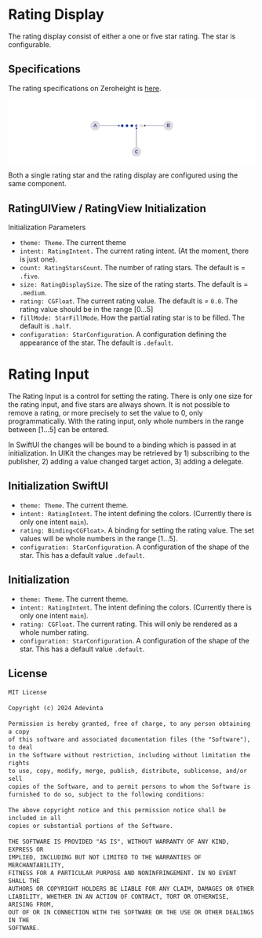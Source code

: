 # Rating Display
The rating display consist of either a one or five star rating. The star is configurable.

## Specifications
The rating specifications on Zeroheight is [here](https://spark.adevinta.com/1186e1705/p/63e136-rating/b/51f5d8).

![Figma anatomy](https://github.com/adevinta/spark-ios-component-rating/blob/main/.github/assets/anatomy.png)

Both a single rating star and the rating display are configured using the same component. 

## RatingUIView / RatingView Initialization
Initialization Parameters
* `theme: Theme`. The current theme
* `intent: RatingIntent.` The current rating intent. (At the moment, there is just one).
* `count: RatingStarsCount`. The number of rating stars. The default is  = `.five`.
* `size: RatingDisplaySize`. The size of the rating starts. The default is  = `.medium`.
* `rating: CGFloat`. The current rating value. The default is = `0.0`. The rating value should be in the range [0...5]
* `fillMode: StarFillMode`. How the partial rating star is to be filled. The default is `.half`.
* `configuration: StarConfiguration`.  A configuration defining the appearance of the star. The default is `.default`.

# Rating Input
The Rating Input is a control for setting the rating. There is only one size for the rating input, and five stars are always shown. It is not possible to remove a rating, or more precisely to set the value to 0, only programmatically. With the rating input, only whole numbers in the range between [1...5] can be entered.

In SwiftUI the changes will be bound to a binding which is passed in at initialization.
In UIKit the changes may be retrieved by 1) subscribing to the publisher, 2) adding a value changed target action, 3) adding a delegate.

## Initialization SwiftUI
* `theme: Theme`. The current theme.
* `intent: RatingIntent`. The intent defining the colors. (Currently there is only one intent `main`).
* `rating: Binding<CGFloat>`. A binding for setting the rating value. The set values will be whole numbers in the range [1...5].
* `configuration: StarConfiguration`. A configuration of the shape of the star. This has a default value `.default`.

## Initialization 
* `theme: Theme`. The current theme.
* `intent: RatingIntent`. The intent defining the colors. (Currently there is only one intent `main`).
* `rating: CGFloat`. The current rating. This will only be rendered as a whole number rating.
* `configuration: StarConfiguration`. A configuration of the shape of the star. This has a default value `.default`.

## License

```
MIT License

Copyright (c) 2024 Adevinta

Permission is hereby granted, free of charge, to any person obtaining a copy
of this software and associated documentation files (the "Software"), to deal
in the Software without restriction, including without limitation the rights
to use, copy, modify, merge, publish, distribute, sublicense, and/or sell
copies of the Software, and to permit persons to whom the Software is
furnished to do so, subject to the following conditions:

The above copyright notice and this permission notice shall be included in all
copies or substantial portions of the Software.

THE SOFTWARE IS PROVIDED "AS IS", WITHOUT WARRANTY OF ANY KIND, EXPRESS OR
IMPLIED, INCLUDING BUT NOT LIMITED TO THE WARRANTIES OF MERCHANTABILITY,
FITNESS FOR A PARTICULAR PURPOSE AND NONINFRINGEMENT. IN NO EVENT SHALL THE
AUTHORS OR COPYRIGHT HOLDERS BE LIABLE FOR ANY CLAIM, DAMAGES OR OTHER
LIABILITY, WHETHER IN AN ACTION OF CONTRACT, TORT OR OTHERWISE, ARISING FROM,
OUT OF OR IN CONNECTION WITH THE SOFTWARE OR THE USE OR OTHER DEALINGS IN THE
SOFTWARE.
```
